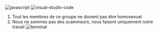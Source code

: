![javascript](https://user-images.githubusercontent.com/84683680/122655522-3664d280-d153-11eb-95c9-89c85cac8439.png)
![visual-studio-code](https://user-images.githubusercontent.com/84683680/122655523-3664d280-d153-11eb-8824-ded32e6d084d.png)
1) Tout les membres de ce groupe ne doivent pas être homosexuel
2) Nous ne sommes pas des scammeurs, nous faisont uniquement notre travail
![terminal](https://user-images.githubusercontent.com/84683680/122655520-2fd65b00-d153-11eb-86ef-c9906c065754.png)
